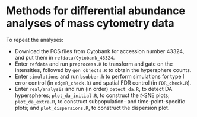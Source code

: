 # Methods for differential abundance analyses of mass cytometry data

To repeat the analyses:

- Download the FCS files from Cytobank for accession number 43324, and put them in `refdata/Cytobank_43324`.
- Enter `refdata` and run `preprocess.R` to transform and gate on the intensities, followed by `gen_objects.R` to obtain the hypersphere counts.
- Enter `simulations` and run `bsubber.h` to perform simulations for type I error control (in `edgeR_check.R`) and spatial FDR control (in `FDR_check.R`).
- Enter `real/analysis` and run (in order) `detect_da.R`, to detect DA hyperspheres; `plot_da_initial.R`, to construct the _t_-SNE plots; `plot_da_extra.R`, to construct subpopulation- and time-point-specific plots; and `plot_dispersions.R`, to construct the dispersion plot.

